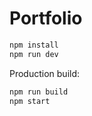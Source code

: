 # Portfolio

```bash
npm install
npm run dev
```

Production build:
```bash
npm run build
npm start
```
